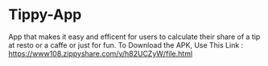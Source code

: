 # Tippy-App
App that makes it easy and efficent for users to calculate their share of a tip at resto or a caffe or just for fun.
To Download the APK, Use This Link : 
https://www108.zippyshare.com/v/h82UCZyW/file.html
